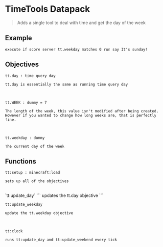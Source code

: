 # TimeTools Datapack

> Adds a single tool to deal with time and get the day of the week

## Example

``` 
execute if score server tt.weekday matches 0 run say It's sunday!  
```

## Objectives

`tt.day : time query day`
```
tt.day is essentially the same as running time query day  

```

<br>

`tt.WEEK : dummy = 7`
```
The length of the week, this value isn't modified after being created.  
However if you wanted to change how long weeks are, that is perfectly fine.  
```

<br>

`tt.weekday : dummy`
```
The current day of the week  

```

## Functions
`tt:setup : minecraft:load`
```
sets up all of the objectives  
```
<br>
`tt:update_day`
```
updates the tt.day objective  
```

<br>

`tt:update_weekday`
```
update the tt.weekday objective  
```

<br>

`tt:clock`
```
runs tt:update_day and tt:update_weekend every tick  
```
